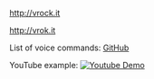 
http://vrock.it

http://vrok.it


List of voice commands:
[GitHub](https://github.com/cyrillef/ForgeArVr/blob/86320ca0575887b2da59c2091ba16c483f11f4f8/HoloForge/Assets/Forge/Interactions/ForgeSpeechManager.cs#L50-L84)


YouTube example:
[![Youtube Demo](https://github.com/cyrillef/ForgeArVr/raw/master/HoloForge.jpg)](https://www.youtube.com/watch?v=3_zwerE90eo&feature=youtu.be&t=3m42s)

